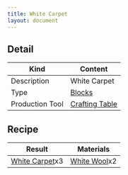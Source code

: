 ```yaml
---
title: White Carpet
layout: document
---
```

## Detail

|Kind|Content|
|---|---|
|Description|White Carpet|
|Type|[Blocks](Blocks)|
|Production Tool|[Crafting Table](Crafting_Table)|

## Recipe

|Result|Materials|
|---|---|
|[White Carpet](White_Carpet)x3|[White Wool](White_Wool)x2|

